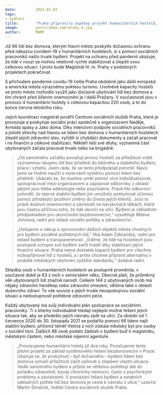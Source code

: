 ```yaml
---
date:         2022-02-02
tags:        
- bydlení
title:        "Praha připravila úspěšný projekt humanitárních hostelů, ten nyní směřuje do finále"
image: 	      posts/adam-zabransky-4.jpg
author:       MHMP
---
```

 
Již 66 lidí bez domova, kterým hlavní město poskytlo dočasnou ochranu před nákazou covidem-19 v humanitárních hostelech, si s pomocí sociálních pracovníků našlo trvalé bydlení. Projekt na ochranu před pandemií ukazuje, že lidé v nouzi se mohou relativně rychle stabilizovat a zlepšit svou celkovou situaci. I proto bude Magistrát hl. m. Prahy v podobných projektech pokračovat. 

S příchodem pandemie covidu-19 čelila Praha obdobně jako další evropská a americká města výraznému poklesu turismu. Uvolněné kapacity hostelů se proto město rozhodlo využít jako dočasné ubytování lidí bez domova a tím chránit před šířením onemocnění je i další Pražany. V současnosti jsou v provozu 4 humanitární hostely s celkovou kapacitou 220 osob, a to do konce června letošního roku. 

Jejich koordinací magistrát pověřil Centrum sociálních služeb Praha, které je provozuje a poskytuje sociální práci společně s organizacemi Naděje, Armáda spásy a Jako doma. Díky intenzivní podpoře sociálních pracovníků a jistotě střechy nad hlavou se lidem bez domova v humanitárních hostelech zlepšil jejich zdravotní stav, vyřídili si chybějící dokumenty a začali pracovat i na finanční a celkové stabilizaci. Někteří řeší své dluhy, významná část ubytovaných začala pracovat trvale nebo na brigádně. 

> „Od samotného začátku považuji provoz hostelů za příležitost vrátit významnou skupinu lidí bez přístřeší do běžného a stabilního bydlení, práce i vztahů. Jsem ráda, že se tento předpoklad potvrdil. Navíc jsme se hodně naučili o rezervách systému pomoci lidem bez přístřeší. Ukázalo se, že musíme umět pomoc více individualizovat, spolupracovat mezi organizacemi a zapojovat odborníky z oblastí jakými jsou třeba adiktologie nebo psychiatrie. Právě tito odborníci potvrdili, že teprve stabilní bydlení jim umožnilo poskytovat účinnou pomoc přinášející pozitivní změny do života jejich klientů. Jsou to právě duševní onemocnění a závislosti na návykových látkách, které jsou častou příčinou toho, že lidé skončí na ulici. Bydlení je základním předpokladem pro ukončování bezdomovectví,“ vysvětluje Milena Johnová, radní pro oblast sociální politiky a zdravotnictví. 

> „Usilujeme o nákup a zprovoznění dalších objektů města vhodných pro bydlení sociálně potřebných lidí,” říká Adam Zábranský, radní pro oblast bydlení a transparentnosti.  „Vidíme, že lidé na hostelech jsou postupně schopní své bydlení začít hradit díky stabilizaci jejich finanční situace. Praha nemá dostatek kapacit bydlení pro všechny nízkopříjmové lidi z hostelů, a i proto chceme připravit alternativu v podobě městských ubytoven vyššího standardu,“ dodává radní.

Skladba osob v humanitárních hostelech se postupně proměnila, v současné době je 63 z nich v seniorském věku. Obecně platí, že průměrný věk ubytovaných lidí značně narostl. Celkem 144 z ubytovaných osob má nějaký zdravotní hendikep nebo zdravotní omezení, většina také v oblasti duševního zdraví. To vše souvisí s jejich trvale neuspokojivou sociální situací a nedostupností potřebné zdravotní péče. 

Každý ubytovaný má svůj individuální plán spolupráce se sociálními pracovníky. Ti s klienty individuálně hledají nejlepší možné řešení jejich situace tak, aby se předešlo jejich návratu zpět na ulici. Za období od 1. července 2020 do 30. listopadu 2021 se podařilo pomoci 66 lidem najít stabilní bydlení, přičemž téměř třetina z nich získala městský byt pro osoby v sociální tísni. Dalších 88 osob podalo žádosti o bydlení buď k magistrátu, městským částem, nebo městské nájemní agentuře. 

> „Provozujeme humanitární hotely již dva roky. Považujeme tento pilotní projekt za základ systémového řešení bezdomovectví v Praze. Ukazuje se, že poskytnutí – byť dočasného – bydlení lidem bez domova vytváří příležitost začít usilovat o zlepšení vlastní situace. Vedle samotného bydlení a příjmů se většinou potřebují dát do pořádku zdravotně, bývají chronicky nemocní, často s psychickými problémy a závislostmi. V provázání řešení bydlení a ostatních základních potřeb lidí bez domova je cesta k návratu z ulice,” uzavírá Martin Šimáček, ředitel Centra sociálních služeb Praha.
